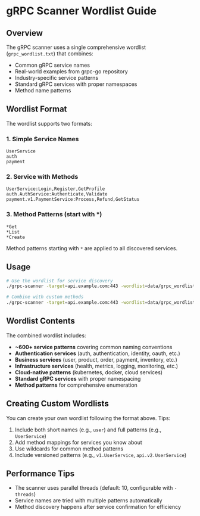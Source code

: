 # gRPC Scanner Wordlist Guide

## Overview

The gRPC scanner uses a single comprehensive wordlist (`grpc_wordlist.txt`) that combines:
- Common gRPC service names
- Real-world examples from grpc-go repository
- Industry-specific service patterns
- Standard gRPC services with proper namespaces
- Method name patterns

## Wordlist Format

The wordlist supports two formats:

### 1. Simple Service Names
```
UserService
auth
payment
```

### 2. Service with Methods
```
UserService:Login,Register,GetProfile
auth.AuthService:Authenticate,Validate
payment.v1.PaymentService:Process,Refund,GetStatus
```

### 3. Method Patterns (start with *)
```
*Get
*List
*Create
```

Method patterns starting with `*` are applied to all discovered services.

## Usage

```bash
# Use the wordlist for service discovery
./grpc-scanner -target=api.example.com:443 -wordlist=data/grpc_wordlist.txt

# Combine with custom methods
./grpc-scanner -target=api.example.com:443 -wordlist=data/grpc_wordlist.txt -methods=data/custom_methods.txt
```

## Wordlist Contents

The combined wordlist includes:
- **~600+ service patterns** covering common naming conventions
- **Authentication services** (auth, authentication, identity, oauth, etc.)
- **Business services** (user, product, order, payment, inventory, etc.)
- **Infrastructure services** (health, metrics, logging, monitoring, etc.)
- **Cloud-native patterns** (kubernetes, docker, cloud services)
- **Standard gRPC services** with proper namespacing
- **Method patterns** for comprehensive enumeration

## Creating Custom Wordlists

You can create your own wordlist following the format above. Tips:
1. Include both short names (e.g., `user`) and full patterns (e.g., `UserService`)
2. Add method mappings for services you know about
3. Use wildcards for common method patterns
4. Include versioned patterns (e.g., `v1.UserService`, `api.v2.UserService`)

## Performance Tips

- The scanner uses parallel threads (default: 10, configurable with `-threads`)
- Service names are tried with multiple patterns automatically
- Method discovery happens after service confirmation for efficiency